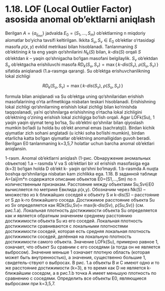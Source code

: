 # 1.18. LOF (Local Outlier Factor) asosida anomal ob’ektlarni aniqlash

Berilgan $A = \{ a_{ij}_{mn} \}$ jadvalda $E_{0} = (S_{1}, \ldots, S_{m})$ ob’ektlarning n miqdoriy alomatlar bo‘yicha tavsifi keltirilgan. Ikkita $S_{u}, S_{v} \in E_{0}$ ob’ektlar o‘rtasidagi masofa $\rho(x,y)$ еvklid metrikasi bilan hisoblanadi. Tanlanmaning $S$ ob’ektining $k$ ta eng yaqin qo‘shnilarini $N_{k}(S)$ bilan, $k\text{-}dis(S)$ orqali $S$ ob’ektdan $k$ – yaqin qo‘shnigacha bo‘lgan masofani belgilaylik. $S_{v}$ ob’ektdan $S_{u}$ ob’ektgacha erishiluvchi masofa $RD_{k}(S_{u}, S_{v}) = \max \{\, k\text{-}dis(S_{v}), \; \rho(S_{u}, S_{v}) \,\}$ sifatida aniqlanadi (1.a-rasmga qarang).
Su ob’ektga erishuvchanlikning lokal zichligi

$$
RD_{k}(S_{u}, S_{v}) = \max \{\, k\text{-}dis(S_{v}), \; \rho(S_{u}, S_{v}) \,\}
$$

formula bilan aniqlanadi va Su ob’ektga uning qo‘shnilaridan erishish masofalarining o‘rta arifmetikiga nisbatan teskari hisoblanadi. Erishishning lokal zichligi qo‘shnilarning erishish lokal zichligi bilan
ko‘rinishda taqqoslanadi, ya’ni qo‘shnilarga erishishning o‘rtacha lokal zichligini ob’ektning o‘zining erishish lokal zichligiga bo‘lish orqali.
Agar LOFk(Su), 1 yaqin yaqin qiymat teng bo‘lsa, Su ob’ektni qo‘shnilar bilan qiyoslash mumkin bo‘ladi (u holda bu ob’ekt anomal emas (sachratqi)). Birdan kichik qiymatlar zich sohani anglatadi (u ichki soha bo‘lishi mumkin), birdan еtarlicha katta bo‘lgan qiymatlar ob’ektning anomalligidan guvoh beradi.
Berilgan E0 tanlanmaning k=3,5,7 holatlar uchun barcha anomal ob’ektlari aniqlansin.

1-rasm. Anomal ob’ektlarni aniqlash
 (1-рис. Оbнaружeниe aномaльных оbъeктов)
1.a – rasmda V va S ob’ektlari bir xil erishish masofasiga ega (k=3) bo‘lgan holda D ob’ekt k- yaqin qo‘shni bo‘lmaydi. 1.b-rasmda A nuqta boshqa qo‘shnilariga nisbatan kam zichlikka ega. 
1.18. В заданной таблице A={aij}m*n содержатся описание объектов E0=(S1,…,Sm) по n количественным признакам. Расстояние между объектами Su,Sv∈E0 вычисляется по метрике Евклида ρ(x,y). Обозначим через Nk(S) – множество из k ближайших соседей к объекту S и k-dis(S) – расстояние от S до k-го ближайшего соседа. Достижимое расстояние объекта Su из Sv определяется как RDk(Su,Sv)= max{k-dis(Sv), ρ(Su,Sv)} (см. рис.1.а).
Локальная плотность достижимости объекта Su определяется как
и является обратным значением среднему расстоянию достижимости объекта Su из его соседей. Локальная плотность достижимости сравниваются с локальными плотностями достижимости соседей,
которая есть средняя локальная плотность достижимости соседей, делённая на локальную плотность достижимости самого объекта. 
Значение LOFk(Su), примерно равное 1, означает, что объект Su сравним с его соседями (а тогда он не является выбросом). Значение меньше 1 означает плотную область (которая может быть внутренностью), а значения, существенно большие 1, свидетель-ствуют о выбросах. 
В рис. 1.а объекты B и C имеют одно и то же расстояние достижимости (k=3), в то время как D не является k-ближайшим соседом, а в рис.1.b точка A имеет меньшую плотность по сравнению с соседями.
Определить все объекты E0, являющиеся выбросами при k=3,5,7.
